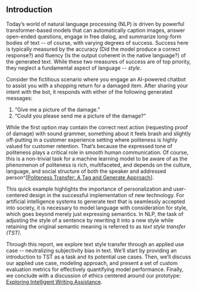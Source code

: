 ## Introduction

Today’s world of natural language processing (NLP) is driven by powerful transformer-based models that can automatically caption images, answer open-ended questions, engage in free dialog, and summarize long-form bodies of text -- of course, with varying degrees of success. Success here is typically measured by the accuracy (Did the model produce a correct response?) and fluency (Is the output coherent in the native language?) of the generated text. While these two measures of success are of top priority, they neglect a fundamental aspect of language -- _style_.

Consider the fictitious scenario where you engage an AI-powered chatbot to assist you with a shopping return for a damaged item. After sharing your intent with the bot, it responds with either of the following generated messages:

1. “Give me a picture of the damage.”
2. “Could you please send me a picture of the damage?”

While the first option may contain the correct next action (requesting proof of damage) with sound grammer, something about it feels brash and slightly off-putting in a customer experience setting where politeness is highly valued for customer retention. That’s because the expressed tone of politeness plays a critical role in smooth human communication. Of course, this is a non-trivial task for a machine learning model to be aware of as the phenomenon of politeness is rich, multifaceted, and depends on the culture, language, and social structure of both the speaker and addressed person^[[Politeness Transfer: A Tag and Generate Approach](https://arxiv.org/pdf/2004.14257.pdf)].

This quick example highlights the importance of personalization and user-centered design in the successful implementation of new technology. For artificial intelligence systems to generate text that is seamlessly accepted into society, it is necessary to model language with consideration for style, which goes beyond merely just expressing semantics. In NLP, the task of adjusting the style of a sentence by rewriting it into a new style while retaining the original semantic meaning is referred to as _text style transfer (TST)_.

Through this report, we explore text style transfer through an applied use case -- neutralizing subjectivity bias in text. We’ll start by providing an introduction to TST as a task and its potential use cases. Then, we’ll discuss our applied use case, modeling approach, and present a set of custom evaluation metrics for effectively quantifying model performance. Finally, we conclude with a discussion of ethics centered around our prototype: [Exploring Intelligent Writing Assistance](https://huggingface.co/spaces/cffl/Exploring_Intelligent_Writing_Assistance).
